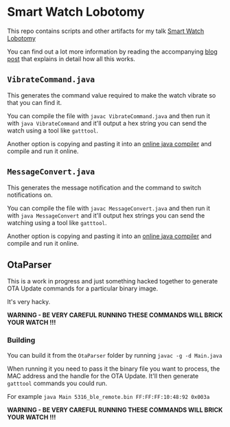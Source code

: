 # Smart Watch Lobotomy

This repo contains scripts and other artifacts for my talk [Smart Watch Lobotomy](https://www.xor.co.za/talks/smartwatch_lobotomy/)

You can find out a lot more information by reading the accompanying [blog post](https://www.xor.co.za/post/2022-11-30-hacking-smartwatch/) that explains in detail how all this works.

## `VibrateCommand.java`

This generates the command value required to make the watch vibrate so that you can find it.

You can compile the file with `javac VibrateCommand.java` and then run it with `java VibrateCommand` and it'll output a hex string you can send the watch using a tool like `gatttool`.

Another option is copying and pasting it into an [online java compiler](https://www.programiz.com/java-programming/online-compiler/) and compile and run it online.

## `MessageConvert.java`

This generates the message notification and the command to switch notifications on.

You can compile the file with `javac MessageConvert.java` and then run it with `java MessageConvert` and it'll output hex strings you can send the watching using a tool like `gatttool`.

Another option is copying and pasting it into an [online java compiler](https://www.programiz.com/java-programming/online-compiler/) and compile and run it online.

## OtaParser

This is a work in progress and just something hacked together to generate OTA Update commands for a particular binary image.

It's very hacky.

**WARNING - BE VERY CAREFUL RUNNING THESE COMMANDS WILL BRICK YOUR WATCH !!!**

### Building

You can build it from the `OtaParser` folder by running `javac -g -d Main.java`

When running it you need to pass it the binary file you want to process, the MAC address and the handle for the OTA Update. It'll then generate `gatttool` commands you could run.

For example `java Main 5316_ble_remote.bin FF:FF:FF:10:48:92 0x003a`

**WARNING - BE VERY CAREFUL RUNNING THESE COMMANDS WILL BRICK YOUR WATCH !!!**